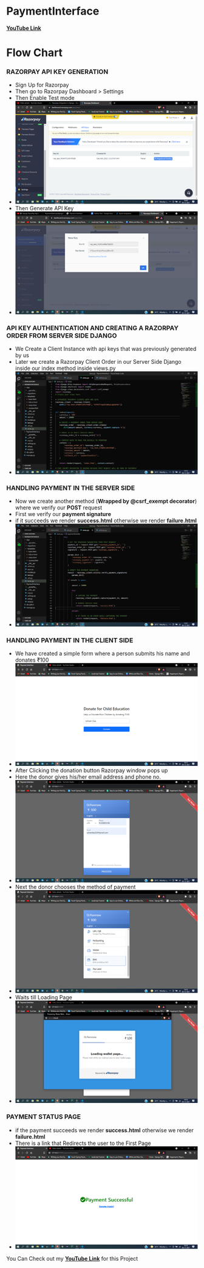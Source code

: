 # PaymentInterface

[**YouTube Link**](https://youtu.be/dQpf8tcEXsQ)

# Flow Chart

### RAZORPAY API KEY GENERATION

- Sign Up for Razorpay
- Then go to Razorpay Dashboard > Settings
- Then Enable Test mode
- ![](https://github.com/Soham7-dev/Images-and-GIFS/blob/main/Screenshot%20(238).png)
- Then Generate API Key
- ![](https://github.com/Soham7-dev/Images-and-GIFS/blob/main/Screenshot%20(228).png)

### API KEY AUTHENTICATION AND CREATING A RAZORPAY ORDER FROM SERVER SIDE DJANGO

- We Create a Client Instance with api keys that was previously generated by us
- Later we create a Razorpay Client Order in our Server Side Django inside our index method inside views.py
- ![](https://github.com/Soham7-dev/Images-and-GIFS/blob/main/Screenshot%20(240).png)

### HANDLING PAYMENT IN THE SERVER SIDE

- Now we create another method (**Wrapped by @csrf_exempt decorator**) where we verify our **POST** request
- First we verify our **payment signature**
- if it succeeds we render **success.html** otherwise we render **failure.html**
- ![](https://github.com/Soham7-dev/Images-and-GIFS/blob/main/Screenshot%20(241).png)

### HANDLING PAYMENT IN THE CLIENT SIDE

- We have created a simple form where a person submits his name and donates ₹100
- ![](https://github.com/Soham7-dev/Images-and-GIFS/blob/main/Screenshot%20(229).png)
- After Clicking the donation button Razorpay window pops up
- Here the donor gives his/her email address and phone no.
- ![](https://github.com/Soham7-dev/Images-and-GIFS/blob/main/Screenshot%20(230).png)
- Next the donor chooses the method of payment
- ![](https://github.com/Soham7-dev/Images-and-GIFS/blob/main/Screenshot%20(232).png)
- Waits till Loading Page
- ![](https://github.com/Soham7-dev/Images-and-GIFS/blob/main/Screenshot%20(234).png)

### PAYMENT STATUS PAGE

- if the payment succeeds we render **success.html** otherwise we render **failure.html**
- There is a link that Redirects the user to the First Page
- ![](https://github.com/Soham7-dev/Images-and-GIFS/blob/main/Screenshot%20(236).png)

You Can Check out my [**YouTube Link**](https://youtu.be/dQpf8tcEXsQ) for this Project
